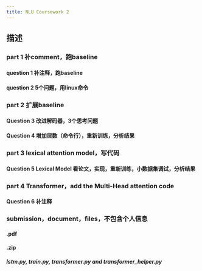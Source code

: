 ```yaml
---
title: NLU Coursework 2
---
```


## 描述
### part 1 补comment，跑baseline
#### question 1  补注释，跑baseline
#### question 2 5个问题，用linux命令
### part 2 扩展baseline
#### Question 3 改进解码器，3个思考问题
#### Question 4 增加层数（命令行），重新训练，分析结果
### part 3 lexical attention model，写代码
#### Question 5 Lexical Model 看论文，实现，重新训练，小数据集调试，分析结果
### part 4 Transformer，add the Multi-Head attention code
#### Question 6 补注释
### submission，document，files，不包含个人信息
#### <UUN>.pdf
#### <UUN>.zip
##### lstm.py, train.py, transformer.py and transformer_helper.py
###
